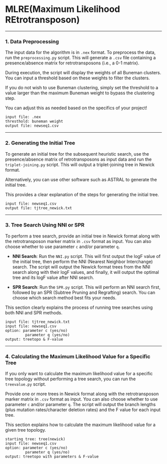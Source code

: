 # MLRE(Maximum Likelihood REtrotransposon)


---

### 1. Data Preprocessing

The input data for the algorithm is in `.nex` format. To preprocess the data, run the `preprocessing.py` script. This will generate a `.csv` file containing a presence/absence matrix for retrotransposons (i.e., a 0-1 matrix).

During execution, the script will display the weights of all Buneman clusters. You can input a threshold based on these weights to filter the clusters. 

If you do not wish to use Buneman clustering, simply set the threshold to a value larger than the maximum Buneman weight to bypass the clustering step.


You can adjust this as needed based on the specifics of your project!

   ```
   input file: .nex  
   thresthold: buneman weight  
   output file: newseq1.csv  
   ```




---

### 2. Generating the Initial Tree

To generate an initial tree for the subsequent heuristic search, use the presence/absence matrix of retrotransposons as input data and run the `triplet-joining.py` script. This will output a triplet-joining tree in Newick format.

Alternatively, you can use other software such as ASTRAL to generate the initial tree.


This provides a clear explanation of the steps for generating the initial tree.
   ```
   input file: newseq1.csv  
   output file: tjtree_newick.txt
   ```

---

### 3. Tree Search Using NNI or SPR

To perform a tree search, provide an initial tree in Newick format along with the retrotransposon marker matrix in `.csv` format as input. You can also choose whether to use parameter `c` and/or parameter `q`. 

- **NNI Search**: Run the `NNI.py` script. This will first output the logF value of the initial tree, then perform the NNI (Nearest Neighbor Interchange) search. The script will output the Newick format trees from the NNI search along with their logF values, and finally, it will output the optimal tree and its logF value after NNI search.
  
- **SPR Search**: Run the `SPR.py` script. This will perform an NNI search first, followed by an SPR (Subtree Pruning and Regrafting) search. You can choose which search method best fits your needs.


This section clearly explains the process of running tree searches using both NNI and SPR methods.

   ```
   input file: tjtree_newick.txt  
   input file: newseq1.csv  
   option: parameter c (yes/no)  
            parameter q (yes/no)    
   output: treetopo & F-value
   ```



---

### 4. Calculating the Maximum Likelihood Value for a Specific Tree

If you only want to calculate the maximum likelihood value for a specific tree topology without performing a tree search, you can run the `treevalue.py` script. 

Provide one or more trees in Newick format along with the retrotransposon marker matrix in `.csv` format as input. You can also choose whether to use parameter `c` and/or parameter `q`. The script will output the branch lengths (plus mutation rates/character deletion rates) and the F value for each input tree.


This section explains how to calculate the maximum likelihood value for a given tree topology.
   ```
   starting tree: tree(newick)  
   input file: newseq1.csv  
   option: parameter c (yes/no)  
            parameter q (yes/no)     
   output: treetopo with parameters & F-value
   ```
     
   
